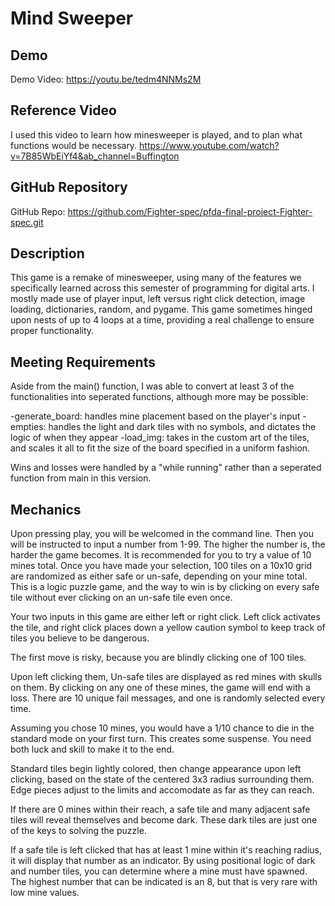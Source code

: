 # Mind Sweeper

## Demo
 Demo Video: https://youtu.be/tedm4NNMs2M

## Reference Video
 I used this video to learn how minesweeper is played, and to plan what functions would be necessary.
 https://www.youtube.com/watch?v=7B85WbEiYf4&ab_channel=Buffington

## GitHub Repository
 GitHub Repo: https://github.com/Fighter-spec/pfda-final-project-Fighter-spec.git

## Description
 This game is a remake of minesweeper, using many of the features we specifically learned across this semester of programming for digital arts. I mostly made use of player input, left versus right click detection, image loading, dictionaries, random, and pygame. This game sometimes hinged upon nests of up to 4 loops at a time, providing a real challenge to ensure proper functionality.



## Meeting Requirements
 Aside from the main() function, I was able to convert at least 3 of the functionalities into seperated functions, although more may be possible:

 -generate_board: handles mine placement based on the player's input
 -empties: handles the light and dark tiles with no symbols, and dictates the logic of when they appear
 -load_img: takes in the custom art of the tiles, and scales it all to fit the size of the board specified in a uniform fashion.

 Wins and losses were handled by a "while running" rather than a seperated function from main in this version.


## Mechanics
Upon pressing play, you will be welcomed in the command line. Then you will be instructed to input a number from 1-99. The higher the number is, the harder the game becomes. It is recommended for you to try a value of 10 mines total. Once you have made your selection,
100 tiles on a 10x10 grid are randomized as either safe or un-safe, depending on your mine total. This is a logic puzzle game, and the way to win is by clicking on every safe tile without ever clicking on an un-safe tile even once.

Your two inputs in this game are either left or right click. Left click activates the tile, and right click places down a yellow caution symbol to keep track of tiles you believe to be dangerous.

The first move is risky, because you are blindly clicking one of 100 tiles. 

Upon left clicking them, Un-safe tiles are displayed as red mines with skulls on them. By clicking on any one of these mines, the game will end with a loss. There are 10 unique fail messages, and one is randomly selected every time.

Assuming you chose 10 mines, you would have a 1/10 chance to die in the standard mode on your first turn. This creates some suspense. You need both luck and skill to make it to the end.

Standard tiles begin lightly colored, then change appearance upon left clicking, based on the state of the centered 3x3 radius surrounding them. Edge pieces adjust to the limits and accomodate as far as they can reach. 

If there are 0 mines within their reach, a safe tile and many adjacent safe tiles will reveal themselves and become dark. These dark tiles are just one of the keys to solving the puzzle.

If a safe tile is left clicked that has at least 1 mine within it's reaching radius, it will display that number as an indicator. By using positional logic of dark and number tiles, you can determine where a mine must have spawned. The highest number that can be indicated is an 8, but that is very rare with low mine values.

